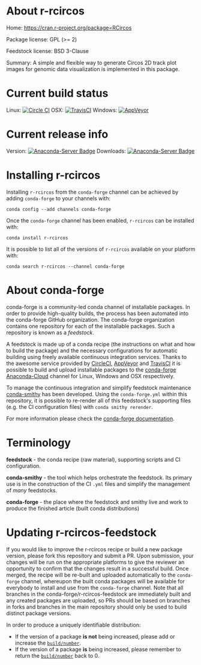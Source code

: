 About r-rcircos
===============

Home: https://cran.r-project.org/package=RCircos

Package license: GPL (>= 2)

Feedstock license: BSD 3-Clause

Summary: A simple and flexible way to generate Circos 2D track plot images for genomic data visualization is implemented in this package.



Current build status
====================

Linux: [![Circle CI](https://circleci.com/gh/conda-forge/r-rcircos-feedstock.svg?style=shield)](https://circleci.com/gh/conda-forge/r-rcircos-feedstock)
OSX: [![TravisCI](https://travis-ci.org/conda-forge/r-rcircos-feedstock.svg?branch=master)](https://travis-ci.org/conda-forge/r-rcircos-feedstock)
Windows: [![AppVeyor](https://ci.appveyor.com/api/projects/status/github/conda-forge/r-rcircos-feedstock?svg=True)](https://ci.appveyor.com/project/conda-forge/r-rcircos-feedstock/branch/master)

Current release info
====================
Version: [![Anaconda-Server Badge](https://anaconda.org/conda-forge/r-rcircos/badges/version.svg)](https://anaconda.org/conda-forge/r-rcircos)
Downloads: [![Anaconda-Server Badge](https://anaconda.org/conda-forge/r-rcircos/badges/downloads.svg)](https://anaconda.org/conda-forge/r-rcircos)

Installing r-rcircos
====================

Installing `r-rcircos` from the `conda-forge` channel can be achieved by adding `conda-forge` to your channels with:

```
conda config --add channels conda-forge
```

Once the `conda-forge` channel has been enabled, `r-rcircos` can be installed with:

```
conda install r-rcircos
```

It is possible to list all of the versions of `r-rcircos` available on your platform with:

```
conda search r-rcircos --channel conda-forge
```


About conda-forge
=================

conda-forge is a community-led conda channel of installable packages.
In order to provide high-quality builds, the process has been automated into the
conda-forge GitHub organization. The conda-forge organization contains one repository
for each of the installable packages. Such a repository is known as a *feedstock*.

A feedstock is made up of a conda recipe (the instructions on what and how to build
the package) and the necessary configurations for automatic building using freely
available continuous integration services. Thanks to the awesome service provided by
[CircleCI](https://circleci.com/), [AppVeyor](http://www.appveyor.com/)
and [TravisCI](https://travis-ci.org/) it is possible to build and upload installable
packages to the [conda-forge](https://anaconda.org/conda-forge)
[Anaconda-Cloud](http://docs.anaconda.org/) channel for Linux, Windows and OSX respectively.

To manage the continuous integration and simplify feedstock maintenance
[conda-smithy](http://github.com/conda-forge/conda-smithy) has been developed.
Using the ``conda-forge.yml`` within this repository, it is possible to re-render all of
this feedstock's supporting files (e.g. the CI configuration files) with ``conda smithy rerender``.

For more information please check the [conda-forge documentation](https://conda-forge.org/docs/).

Terminology
===========

**feedstock** - the conda recipe (raw material), supporting scripts and CI configuration.

**conda-smithy** - the tool which helps orchestrate the feedstock.
                   Its primary use is in the construction of the CI ``.yml`` files
                   and simplify the management of *many* feedstocks.

**conda-forge** - the place where the feedstock and smithy live and work to
                  produce the finished article (built conda distributions)


Updating r-rcircos-feedstock
============================

If you would like to improve the r-rcircos recipe or build a new
package version, please fork this repository and submit a PR. Upon submission,
your changes will be run on the appropriate platforms to give the reviewer an
opportunity to confirm that the changes result in a successful build. Once
merged, the recipe will be re-built and uploaded automatically to the
`conda-forge` channel, whereupon the built conda packages will be available for
everybody to install and use from the `conda-forge` channel.
Note that all branches in the conda-forge/r-rcircos-feedstock are
immediately built and any created packages are uploaded, so PRs should be based
on branches in forks and branches in the main repository should only be used to
build distinct package versions.

In order to produce a uniquely identifiable distribution:
 * If the version of a package **is not** being increased, please add or increase
   the [``build/number``](http://conda.pydata.org/docs/building/meta-yaml.html#build-number-and-string).
 * If the version of a package **is** being increased, please remember to return
   the [``build/number``](http://conda.pydata.org/docs/building/meta-yaml.html#build-number-and-string)
   back to 0.